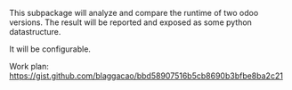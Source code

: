 This subpackage will analyze and compare the runtime of two odoo versions.
The result will be reported and exposed as some python datastructure.

It will be configurable.

Work plan: https://gist.github.com/blaggacao/bbd58907516b5cb8690b3bfbe8ba2c21
